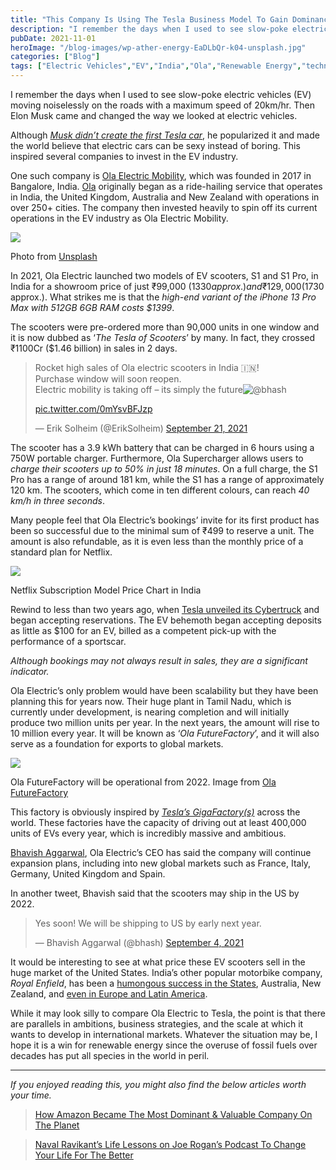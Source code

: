 ```yaml
---
title: "This Company Is Using The Tesla Business Model To Gain Dominance In The EV Market"
description: "I remember the days when I used to see slow-poke electric vehicles (EV) moving noiselessly on the roads with a maximum speed of 20km/hr. Then Elon Musk came and changed the way we looked at electric vehicles. Although Musk didn’t create the first Tesla car, he popularized it and made the world believe that electric [&hellip;]"
pubDate: 2021-11-01
heroImage: "/blog-images/wp-ather-energy-EaDLbQr-k04-unsplash.jpg"
categories: ["Blog"]
tags: ["Electric Vehicles","EV","India","Ola","Renewable Energy","technology","technology-blog","technology-news","Tesla","thedeveloperstory"]
---
```


I remember the days when I used to see slow-poke electric vehicles (EV) moving noiselessly on the roads with a maximum speed of 20km/hr. Then Elon Musk came and changed the way we looked at electric vehicles.

Although [_Musk didn’t create the first Tesla car_](https://youtu.be/eblPwXFb7TE), he popularized it and made the world believe that electric cars can be sexy instead of boring. This inspired several companies to invest in the EV industry.

One such company is [Ola Electric Mobility](https://olaelectric.com/), which was founded in 2017 in Bangalore, India. [Ola](https://en.wikipedia.org/wiki/Ola_Cabs) originally began as a ride-hailing service that operates in India, the United Kingdom, Australia and New Zealand with operations in over 250+ cities. The company then invested heavily to spin off its current operations in the EV industry as Ola Electric Mobility.

![](https://thedeveloperstory.com/wp-content/uploads/2021/11/ather-energy-1CWvpZIRBXc-unsplas-1024x683.jpg)

Photo from [Unsplash](https://unsplash.com/s/photos/ev-scooters?utm_source=unsplash&utm_medium=referral&utm_content=creditCopyText)

In 2021, Ola Electric launched two models of EV scooters, S1 and S1 Pro, in India for a showroom price of just ₹99,000 ($1330 approx.) and ₹129,000 ($1730 approx.). What strikes me is that the _high-end variant of the iPhone 13 Pro Max with 512GB 6GB RAM costs $1399_.

The scooters were pre-ordered more than 90,000 units in one window and it is now dubbed as ‘_The Tesla of Scooters_’ by many. In fact, they crossed ₹1100Cr ($1.46 billion) in sales in 2 days.

> Rocket high sales of Ola electric scooters in India 🇮🇳!  
> Purchase window will soon reopen.  
> Electric mobility is taking off – its simply the future![@bhash](https://twitter.com/bhash?ref_src=twsrc%5Etfw)  
>   
> [pic.twitter.com/0mYsvBFJzp](https://t.co/0mYsvBFJzp)
> 
> — Erik Solheim (@ErikSolheim) [September 21, 2021](https://twitter.com/ErikSolheim/status/1440138460904529920?ref_src=twsrc%5Etfw)

The scooter has a 3.9 kWh battery that can be charged in 6 hours using a 750W portable charger. Furthermore, Ola Supercharger allows users to _charge their scooters up to 50% in just 18 minutes_. On a full charge, the S1 Pro has a range of around 181 km, while the S1 has a range of approximately 120 km. The scooters, which come in ten different colours, can reach _40 km/h in three seconds_.

Many people feel that Ola Electric’s bookings’ invite for its first product has been so successful due to the minimal sum of ₹499 to reserve a unit. The amount is also refundable, as it is even less than the monthly price of a standard plan for Netflix.

![](https://thedeveloperstory.com/wp-content/uploads/2021/11/image-1024x440.png)

Netflix Subscription Model Price Chart in India

Rewind to less than two years ago, when [Tesla unveiled its Cybertruck](https://www.tesla.com/cybertruck) and began accepting reservations. The EV behemoth began accepting deposits as little as $100 for an EV, billed as a competent pick-up with the performance of a sportscar.

_Although bookings may not always result in sales, they are a significant indicator._

Ola Electric’s only problem would have been scalability but they have been planning this for years now. Their huge plant in Tamil Nadu, which is currently under development, is nearing completion and will initially produce two million units per year. In the next years, the amount will rise to 10 million every year. It will be known as ‘_Ola FutureFactory_’, and it will also serve as a foundation for exports to global markets.

![](https://thedeveloperstory.com/wp-content/uploads/2021/11/Ola-FutureFactory-1024x577.png)

Ola FutureFactory will be operational from 2022. Image from [Ola FutureFactory](https://book.olaelectric.com/futurefactory)

This factory is obviously inspired by [_Tesla’s GigaFactory(s)_](https://www.tesla.com/gigafactory) across the world. These factories have the capacity of driving out at least 400,000 units of EVs every year, which is incredibly massive and ambitious.

[Bhavish Aggarwal](https://en.wikipedia.org/wiki/Bhavish_Aggarwal), Ola Electric’s CEO has said the company will continue expansion plans, including into new global markets such as France, Italy, Germany, United Kingdom and Spain.

In another tweet, Bhavish said that the scooters may ship in the US by 2022.

> Yes soon! We will be shipping to US by early next year.
> 
> — Bhavish Aggarwal (@bhash) [September 4, 2021](https://twitter.com/bhash/status/1433998269747642372?ref_src=twsrc%5Etfw)

It would be interesting to see at what price these EV scooters sell in the huge market of the United States. India’s other popular motorbike company, _Royal Enfield_, has been a [humongous success in the States](https://www.reuters.com/article/royal-enfield-usa-idINKCN1NE1LA), Australia, New Zealand, and [even in Europe and Latin America](https://www.motorcyclesdata.com/2021/08/09/royal-enfield/).

While it may look silly to compare Ola Electric to Tesla, the point is that there are parallels in ambitions, business strategies, and the scale at which it wants to develop in international markets. Whatever the situation may be, I hope it is a win for renewable energy since the overuse of fossil fuels over decades has put all species in the world in peril.

* * *

_If you enjoyed reading this, you might also find the below articles worth your time._

> [How Amazon Became The Most Dominant & Valuable Company On The Planet](https://thedeveloperstory.com/2021/10/17/how-amazon-became-the-most-dominant-valuable-company-on-the-planet/)

> [Naval Ravikant’s Life Lessons on Joe Rogan’s Podcast To Change Your Life For The Better](https://thedeveloperstory.com/2021/10/01/naval-ravikants-life-lessons-on-joe-rogans-podcast-to-change-your-life-for-the-better/)